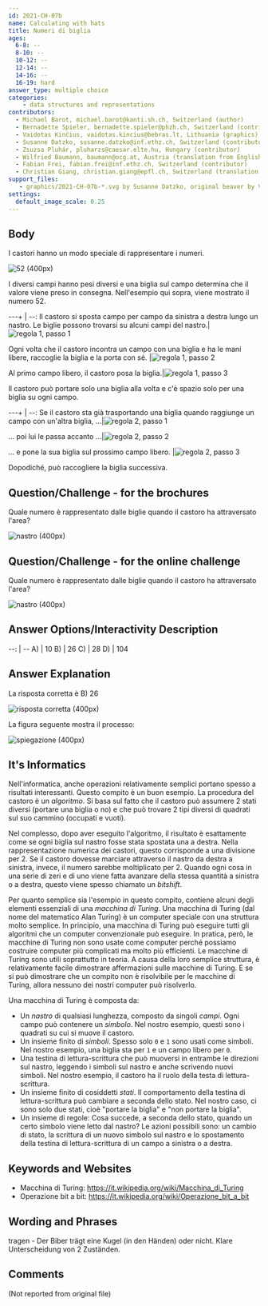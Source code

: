 ```yaml
---
id: 2021-CH-07b
name: Calculating with hats
title: Numeri di biglia
ages:
  6-8: --
  8-10: --
  10-12: --
  12-14: --
  14-16: --
  16-19: hard
answer_type: multiple choice
categories:
    - data structures and representations
contributors:
  - Michael Barot, michael.barot@kanti.sh.ch, Switzerland (author)
  - Bernadette Spieler, bernadette.spieler@phzh.ch, Switzerland (contributor)
  - Vaidotas Kinčius, vaidotas.kincius@bebras.lt, Lithuania (graphics)
  - Susanne Datzko, susanne.datzko@inf.ethz.ch, Switzerland (contributor, graphics)
  - Zsuzsa Pluhár, pluharzs@caesar.elte.hu, Hungary (contributor)
  - Wilfried Baumann, baumann@ocg.at, Austria (translation from English into German)
  - Fabian Frei, fabian.frei@inf.ethz.ch, Switzerland (contributor)
  - Christian Giang, christian.giang@epfl.ch, Switzerland (translation from German into Italian)    
support_files:
   - graphics/2021-CH-07b-*.svg by Susanne Datzko, original beaver by Vaidotas Kinčius
settings:
  default_image_scale: 0.25
---
```



## Body

I castori hanno un modo speciale di rappresentare i numeri.

![](graphics/2021-CH-07b-taskbody00-compatible.svg "52 (400px)")

I diversi campi hanno pesi diversi e una biglia sul campo determina che il valore viene preso in consegna. Nell'esempio qui sopra, viene mostrato il numero 52.

---+ | --:
Il castoro si sposta campo per campo da sinistra a destra lungo un nastro. Le biglie possono trovarsi su alcuni campi del nastro.|![](graphics/2021-CH-07b-taskbody01a.svg "regola 1, passo 1")

Ogni volta che il castoro incontra un campo con una biglia e ha le mani libere, raccoglie la biglia e la porta con sé. |![](graphics/2021-CH-07b-taskbody01b-v2.svg "regola 1, passo 2")

Al primo campo libero, il castoro posa la biglia.|![](graphics/2021-CH-07b-taskbody01c-v2.svg "regola 1, passo 3")

Il castoro può portare solo una biglia alla volta e c'è spazio solo per una biglia su ogni campo. 

---+ | --:
Se il castoro sta già trasportando una biglia quando raggiunge un campo con un'altra biglia, ...|![](graphics/2021-CH-07b-taskbody02a-v2.svg "regola 2, passo 1")

... poi lui le passa accanto ...|![](graphics/2021-CH-07b-taskbody02b-v2.svg "regola 2, passo 2")

... e pone la sua biglia sul prossimo campo libero.  |![](graphics/2021-CH-07b-taskbody02c-v2.svg "regola 2, passo 3")

Dopodiché, può raccogliere la biglia successiva.

## Question/Challenge - for the brochures

Quale numero è rappresentato dalle biglie quando il castoro ha attraversato l'area?

![](graphics/2021-CH-07b-question.svg "nastro (400px)")


## Question/Challenge - for the online challenge

Quale numero è rappresentato dalle biglie quando il castoro ha attraversato l'area?

![](graphics/2021-CH-07b-question.svg "nastro (400px)")


## Answer Options/Interactivity Description

--: | --
 A) | 10
 B) | 26
 C) | 28
 D) | 104

## Answer Explanation

La risposta corretta è B) 26

![](graphics/2021-CH-07b-solution-compatible.svg "risposta corretta (400px)")

La figura seguente mostra il processo:

![](graphics/2021-CH-07b-explanation.svg "spiegazione (400px)")

## It's Informatics

Nell'informatica, anche operazioni relativamente semplici portano spesso a risultati interessanti. Questo compito è un buon esempio. La procedura del castoro è un _algoritmo_. Si basa sul fatto che il castoro può assumere 2 stati diversi (portare una biglia o no) e che può trovare 2 tipi diversi di quadrati sul suo cammino (occupati e vuoti).

Nel complesso, dopo aver eseguito l'algoritmo, il risultato è esattamente come se ogni biglia sul nastro fosse stata spostata una a destra. Nella rappresentazione numerica dei castori, questo corrisponde a una divisione per 2. Se il castoro dovesse marciare attraverso il nastro da destra a sinistra, invece, il numero sarebbe moltiplicato per 2. Quando ogni cosa in una serie di zeri e di uno viene fatta avanzare della stessa quantità a sinistra o a destra, questo viene spesso chiamato un _bitshift_. 

Per quanto semplice sia l'esempio in questo compito, contiene alcuni degli elementi essenziali di una _macchina di Turing_.
Una macchina di Turing (dal nome del matematico Alan Turing) è un computer speciale con una struttura molto semplice. In principio, una macchina di Turing può eseguire tutti gli algoritmi che un computer convenzionale può eseguire. In pratica, però, le macchine di Turing non sono usate come computer perché possiamo costruire computer più complicati ma molto più efficienti. Le macchine di Turing sono utili soprattutto in teoria. A causa della loro semplice struttura, è relativamente facile dimostrare affermazioni sulle macchine di Turing. E se si può dimostrare che un compito non è risolvibile per le macchine di Turing, allora nessuno dei nostri computer può risolverlo. 

Una macchina di Turing è composta da:
   - Un _nastro_ di qualsiasi lunghezza, composto da singoli _campi_. Ogni campo può contenere un _simbolo_. Nel nostro esempio, questi sono i quadrati su cui si muove il castoro.
   - Un insieme finito di _simboli_. Spesso solo `0` e `1` sono usati come simboli. Nel nostro esempio, una biglia sta per `1` e un campo libero per `0`.
   - Una testina di lettura-scrittura che può muoversi in entrambe le direzioni sul nastro, leggendo i simboli sul nastro e anche scrivendo nuovi simboli. Nel nostro esempio, il castoro ha il ruolo della testa di lettura-scrittura.
   - Un insieme finito di cosiddetti _stati_. Il comportamento della testina di lettura-scrittura può cambiare a seconda dello stato. Nel nostro caso, ci sono solo due stati, cioè "portare la biglia" e "non portare la biglia".
   - Un insieme di regole: Cosa succede, a seconda dello stato, quando un certo simbolo viene letto dal nastro? Le azioni possibili sono: un cambio di stato, la scrittura di un nuovo simbolo sul nastro e lo spostamento della testina di lettura-scrittura di un campo a sinistra o a destra.


## Keywords and Websites

 - Macchina di Turing: https://it.wikipedia.org/wiki/Macchina_di_Turing
 - Operazione bit a bit:	 https://it.wikipedia.org/wiki/Operazione_bit_a_bit


## Wording and Phrases

tragen - Der Biber trägt eine Kugel (in den Händen) oder nicht. Klare Unterscheidung von 2 Zuständen.


## Comments

(Not reported from original file)
